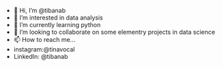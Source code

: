 - 👋 Hi, I’m @tibanab
- 👀 I’m interested in data analysis
- 🌱 I’m currently learning python
- 💞️ I’m looking to collaborate on some elementry projects in data science
- 📫 How to reach me... 
- instagram:@tinavocal
- LinkedIn: @tibanab

<!---
tibanab/tibanab is a ✨ special ✨ repository because its `README.md` (this file) appears on your GitHub profile.
You can click the Preview link to take a look at your changes.
--->

